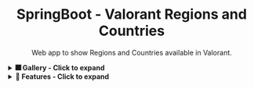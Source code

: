 <h1 align="center">SpringBoot - Valorant Regions and Countries</h1>
<p align="center">Web app to show Regions and Countries available in Valorant.</p>

<details>
<summary>
<b>🎆 Gallery - Click to expand</b><br>
</summary>
<img src="./images/mainpage.png"/>
</details>
<details>
<summary>
<b>🚀 Features - Click to expand</b>
</summary>

- [x] Show all regions available in Valorant
  - [x] Add region
  - [x] Update region
  - [x] Delete region  
- [ ] Show all countries in Selected Regions
  - [ ] Add country
  - [ ] Update country
  - [ ] Delete country  
</details>
